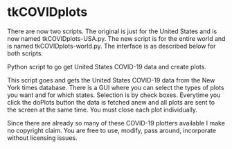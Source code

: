 # tkCOVIDplots
There are now two scripts. The original is just for the United States and
is now named tkCOVIDplots-USA.py. The new script is for the entire world
and is named tkCOVIDplots-world.py. The interface is as described below for
both scripts.

Python script to go get United States COVID-19 data and create plots.

This script goes and gets the United States COVID-19 data from the
New York times database. There is a GUI where you can select the 
types of plots you want and for which states. Selection is by 
check boxes. Everytime you click the doPlots button the data is 
fetched anew and all plots are sent to the screen at the same time.
You must close each plot individually.

Since there are already so many of these COVID-19 plotters available
I make no copyright claim. You are free to use, modify, pass around,
incorporate without licensing issues.


